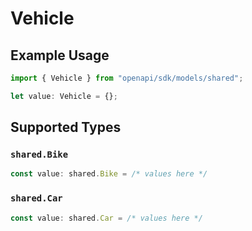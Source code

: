 # Vehicle

## Example Usage

```typescript
import { Vehicle } from "openapi/sdk/models/shared";

let value: Vehicle = {};
```

## Supported Types

### `shared.Bike`

```typescript
const value: shared.Bike = /* values here */
```

### `shared.Car`

```typescript
const value: shared.Car = /* values here */
```

